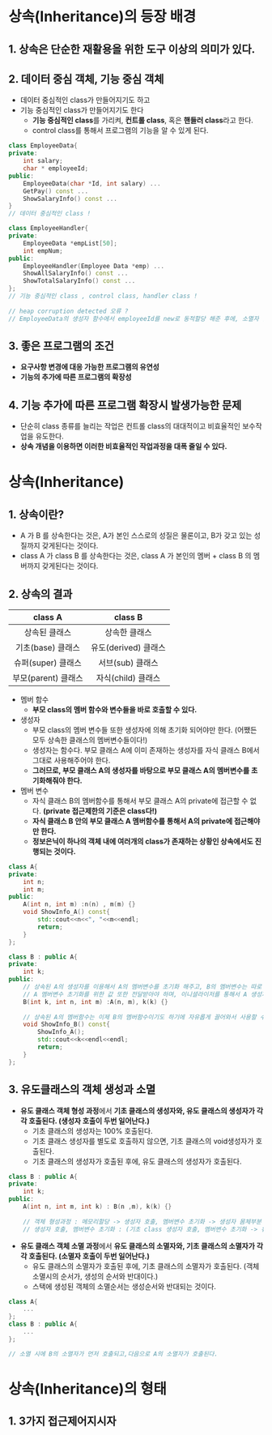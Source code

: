 # 상속(Inheritance)의 등장 배경

## 1. 상속은 단순한 재활용을 위한 도구 이상의 의미가 있다.

## 2. 데이터 중심 객체, 기능 중심 객체
   - 데이터 중심적인 class가 만들어지기도 하고
   - 기능 중심적인 class가 만들어지기도 한다
        - **기능 중심적인 class**를 가리켜, **컨트롤 class**, 혹은 **핸들러 class**라고 한다.
        - control class를 통해서 프로그램의 기능을 알 수 있게 된다.
```cpp
class EmployeeData{
private:
    int salary;
    char * employeeId;
public:
    EmployeeData(char *Id, int salary) ...
    GetPay() const ...
    ShowSalaryInfo() const ...
}
// 데이터 중심적인 class !

class EmployeeHandler{
private:
    EmployeeData *empList[50];
    int empNum;
public:
    EmployeeHandler(Employee Data *emp) ...
    ShowAllSalaryInfo() const ...
    ShowTotalSalaryInfo() const ...
};
// 기능 중심적인 class , control class, handler class !
 
// heap corruption detected 오류 ?
// EmployeeData의 생성자 함수에서 employeeId를 new로 동적할당 해준 후에, 소멸자 함수에서 따로 delete 해주는 과정을 구현해주었더니 오류 등장.. 아직 이유를 모르겠음.
```

## 3. 좋은 프로그램의 조건
   - **요구사항 변경에 대응 가능한 프로그램의 유연성**
   - **기능의 추가에 따른 프로그램의 확장성**
    
## 4. 기능 추가에 따른 프로그램 확장시 발생가능한 문제
   - 단순히 class 종류를 늘리는 작업은 컨트롤 class의 대대적이고 비효율적인 보수작업을 유도한다.
   - **상속 개념을 이용하면 이러한 비효율적인 작업과정을 대폭 줄일 수 있다.**
    
    
    
    
# 상속(Inheritance)

## 1. 상속이란?
   - A 가 B 를 상속한다는 것은, A가 본인 스스로의 성질은 물론이고, B가 갖고 있는 성질까지 갖게된다는 것이다.
   - class A 가 class B 를 상속한다는 것은, class A 가 본인의 멤버 + class B 의 멤버까지 갖게된다는 것이다.
    
## 2. 상속의 결과
  |class A|class B|
  |:---:|:---:|
  |상속된 클래스|상속한 클래스|
  |기초(base) 클래스|유도(derived) 클래스|
  |슈퍼(super) 클래스|서브(sub) 클래스|
  |부모(parent) 클래스|자식(child) 클래스|
   - 멤버 함수
       - **부모 class의 멤버 함수와 변수들을 바로 호출할 수 있다.**
   - 생성자
       - 부모 class의 멤버 변수들 또한 생성자에 의해 초기화 되어야만 한다. (어쨌든 모두 상속한 클래스의 멤버변수들이다!)
       - 생성자는 함수다. 부모 클래스 A에 이미 존재하는 생성자를 자식 클래스 B에서 그대로 사용해주어야 한다.
       - **그러므로, 부모 클래스 A의 생성자를 바탕으로 부모 클래스 A의 멤버변수를 초기화해줘야 한다.** 
   - 멤버 변수
       - 자식 클래스 B의 멤버함수를 통해서 부모 클래스 A의 private에 접근할 수 없다. **(private 접근제한의 기준은 class다!)**
       - **자식 클래스 B 안의 부모 클래스 A 멤버함수를 통해서 A의 private에 접근해야만 한다.**
       - **정보은닉이 하나의 객체 내에 여러개의 class가 존재하는 상황인 상속에서도 진행되는 것이다.**
```cpp
class A{
private:
    int n;
    int m;
public:
    A(int n, int m) :n(n) , m(m) {}
    void ShowInfo_A() const{
        std::cout<<n<<", "<<m<<endl;
        return;
    }
};

class B : public A{
private:
    int k;
public:
    // 상속된 A의 생성자를 이용해서 A의 멤버변수를 초기화 해주고, B의 멤버변수는 따로 초기화 해준다.
    // A 멤버변수 초기화를 위한 값 또한 전달받아야 하며, 이니셜라이저를 통해서 A 생성자를 호출할 수 있다.
    B(int k, int n, int m) :A(n, m), k(k) {}
    
    // 상속된 A의 멤버함수는 이제 B의 멤버함수이기도 하기에 자유롭게 끌어와서 사용할 수 있다.
    void ShowInfo_B() const{
        ShowInfo_A();
        std::cout<<k<<endl<<endl;
        return;
    }
};
```

## 3. 유도클래스의 객체 생성과 소멸
   - **유도 클래스 객체 형성 과정**에서 **기초 클래스의 생성자와, 유도 클래스의 생성자가 각각 호출된다. (생성자 호출이 두번 일어난다.)**
       - 기초 클래스의 생성자는 100% 호출된다.
       - 기초 클래스 생성자를 별도로 호출하지 않으면, 기초 클래스의 void생성자가 호출된다.
       - 기초 클래스의 생성자가 호출된 후에, 유도 클래스의 생성자가 호출된다.
```cpp
class B : public A{
private:
    int k;
public:
    A(int n, int m, int k) : B(n ,m), k(k) {}
    
    // 객체 형성과정 : 메모리할당 -> 생성자 호출, 멤버변수 초기화 -> 생성자 몸체부분 실행
    // 생성자 호출, 멤버변수 초기화 : (기초 class 생성자 호출, 멤버변수 초기화 -> 유도 class 생성자 호출, 멤버변수 초기화)

```   
   - **유도 클래스 객체 소멸 과정**에서 **유도 클래스의 소멸자와, 기초 클래스의 소멸자가 각각 호출된다. (소멸자 호출이 두번 일어난다.)**
       - 유도 클래스의 소멸자가 호출된 후에, 기초 클래스의 소멸자가 호출된다. (객체 소멸시의 순서가, 생성의 순서와 반대이다.)
       - 스택에 생성된 객체의 소멸순서는 생성순서와 반대되는 것이다.
```cpp
class A{
    ...
};
class B : public A{
    ...
};

// 소멸 시에 B의 소멸자가 먼저 호출되고,다음으로 A의 소멸자가 호출된다. 
```
    
    
    
    
# 상속(Inheritance)의 형태

## 1. 3가지 접근제어지시자

    
    
    
    
